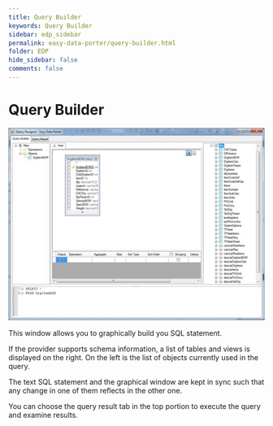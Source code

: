 ```yaml
---
title: Query Builder
keywords: Query Builder
sidebar: edp_sidebar
permalink: easy-data-porter/query-builder.html
folder: EDP
hide_sidebar: false
comments: false
---
```

# Query Builder

![](/images/querydesigner.jpg)

This window allows you to graphically build you SQL statement.

 

If the provider supports schema information, a list of tables and views is displayed on the right. On the left is the list of objects currently used in the query.

 

The text SQL statement and the graphical window are kept in sync such that any change in one of them reflects in the other one.

 

You can choose the query result tab in the top portion to execute the query and examine results.

